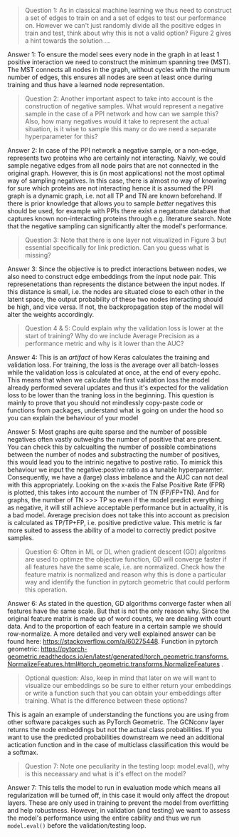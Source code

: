> Question 1: As in classical machine learning we thus need to construct a set of edges to train on and a set of edges to test our performance on. However we can't just randomly divide all the positive edges in train and test, think about why this is not a valid option? Figure 2 gives a hint towards the solution ...

Answer 1: To ensure the model sees every node in the graph in at least 1 positive interaction we need to construct the minimum spanning tree (MST). The MST connects all nodes in the graph, without cycles with the minumum number of edges, this ensures all nodes are seen at least once during training and thus have a learned node representation. 

> Question 2: Another important aspect to take into account is the construction of negative samples. What would represent a negative sample in the case of a PPI network and how can we sample this? Also, how many negatives would it take to represent the actual situation, is it wise to sample this many or do we need a separate hyperparameter for this?

Answer 2: In case of the PPI network a negative sample, or a non-edge, represents two proteins who are certainly not interacting. Naivly, we could sample negative edges from all node pairs that are not connected in the original graph. However, this is (in most applications) not the most optimal way of sampling negatives. In this case, there is almost no way of knowing for sure which proteins are not interacting hence it is assumed the PPI graph is a dynamic graph, i.e. not all TP and TN are known beforehand. If there is prior knowledge that allows you to sample *better* negatives this should be used, for example with PPIs there exist a negatome database that captures known non-interacting proteins through e.g. literature search. Note that the negative sampling can significantly alter the model's performance.

> Question 3: Note that there is one layer not visualized in Figure 3 but essential specifically for link prediction. Can you guess what is missing?

Answer 3: Since the objective is to predict interactions between nodes, we also need to construct edge embeddings from the input node pair. This represenetations than represents the distance between the input nodes. If this distance is small, i.e. the nodes are situated close to each other in the latent space, the output probability of these two nodes interacting should be high, and vice versa. If not, the backpropagation step of the model will alter the weights accordingly.

> Question 4 & 5: Could explain why the validation loss is lower at the start of training? Why do we include Average Precision as a performance metric and why is it lower than the AUC?

Answer 4: This is an *artifact* of how Keras calculates the training and validation loss. For training, the loss is the average over all batch-losses while the validation loss is calculated at once, at the end of every epohc. This means that when we calculate the first validation loss the model already performed several updates and thus it's expected for the validation loss to be lower than the traning loss in the beginning. This question is mainly to prove that you should not mindlessly copy-paste code or functions from packages, understand what is going on under the hood so you can explain the behaviour of your model

Answer 5: Most graphs are quite sparse and the number of possible negatives often vastly outweighs the number of positive that are present. You can check this by calcualting the number of possible combinations between the number of nodes and substracting the number of positives, this would lead you to the intrinic negative to postive ratio. To mimick this behaviour we input the negative:postive ratio as a tunable hyperparamter. Consequently, we have a (large) class imbalance and the AUC can not deal with this appropriately. Looking on the x-axis the False Positive Rate (FPR) is plotted, this takes into account the number of TN (FP/FP+TN). And for graphs, the number of TN >>> TP so even if the model predict everything as negative, it will still achieve acceptable performance but in actuality, it is a bad model. Average precision does not take this into account as precision is calculated as TP/TP+FP, i.e. positive predictive value. This metric is far more suited to assess the ability of a model to correctly predict positve samples. 

> Question 6: Often in ML or DL when gradient descent (GD) algoritms are used to optimze the objective function, GD will converge faster if all features have the same scale, i.e. are normalized. Check how the feature matrix is normalized and reason why this is done a particular way and identify the function in pytorch geometric that could perform this operation.

Answer 6: As stated in the question, GD algorithms converge faster when all features have the same scale. But that is not the only reason why. Since the original feature matrix is made up of word counts, we are dealing with count data. And to the proportion of each feature in a certain sample we should row-normalize. A more detailed and very well explained answer can be found here: https://stackoverflow.com/a/60275448. Function in pytorch geometric: https://pytorch-geometric.readthedocs.io/en/latest/generated/torch_geometric.transforms.NormalizeFeatures.html#torch_geometric.transforms.NormalizeFeatures .


> Optional question: Also, keep in mind that later on we will want to visualize our embeddings so be sure to either return your embeddings or write a function such that you can obtain your embeddings after training. What is the difference between these options?

This is again an example of understanding the functions you are using from other software pacakges such as PyTorch Geometric. The GCNconv layer returns the node embeddings but not the actual class probabilities. If you want to use the predicted probabilities downstream we need an additional actication function and in the case of multiclass classification this would be a softmax.

> Question 7: Note one peculiarity in the testing loop: model.eval(), why is this neceassary and what is it's effect on the model?

Answer 7: This tells the model to run in evaluation mode which means all regularization will be turned off, in this case it would only affect the dropout layers. These are only used in training to prevent the model from overfitting and help robustness. However, in validation (and testing) we want to assess the model's performance using the entire cability and thus we run `model.eval()` before the validation/testing loop.